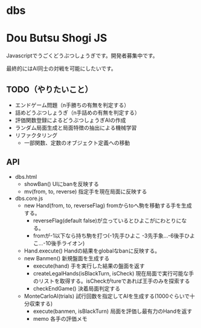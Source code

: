 dbs
===

# Dou Butsu Shogi JS

Javascriptでうごくどうぶつしょうぎです。開発者募集中です。

最終的にはAI同士の対戦を可能にしたいです。

## TODO（やりたいこと）

* エンドゲーム問題（n手勝ちの有無を判定する）
* 詰めどうぶつしょうぎ（n手詰めの有無を判定する）
* 評価関数登録によるどうぶつしょうぎAIの作成
* ランダム局面生成と局面特徴の抽出による機械学習
* リファクタリング
  * 一部関数、定数のオブジェクト定義への移動

## API

* dbs.html
    * showBan() UIにbanを反映する
    * mv(from, to, reverse) 指定手を現在局面に反映する
* dbs.core.js
    * new Hand(from, to, reverseFlag) fromからtoへ駒を移動する手を生成する。
        * reverseFlag(default false)が立っているとひよこがにわとりになる。
        * fromが-1以下なら持ち駒を打つ(-1先手ひよこ -3先手象...-6後手ひよこ...-10後手ライオン)
    * Hand.execute() Handの結果をglobalなbanに反映する。
    * new Banmen() 新規盤面を生成する
        * execute(hand) 手を実行した結果の盤面を返す
        * createLegalHands(isBlackTurn, isCheck) 現在局面で実行可能な手のリストを取得する。isCheckがtureであれば王手のみを探索する
        * checkEndGame() 決着局面判定する
    * MonteCarloAI(trials) 試行回数を指定してAIを生成する(1000ぐらいで十分収束する)
        * execute(banmen, isBlackTurn) 局面を評価し最有力のHandを返す
        * memo 各手の評価メモ

